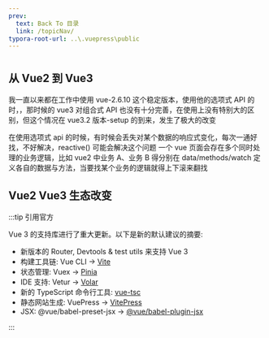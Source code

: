 ```yaml
---
prev:
  text: Back To 目录
  link: /topicNav/
typora-root-url: ..\.vuepress\public
---
```


#

## 从 Vue2 到 Vue3

我一直以来都在工作中使用 vue-2.6.10 这个稳定版本，使用他的选项式 API 的时，，那时候的 vue3 对组合式 API 也没有十分完善，在使用上没有特别大的区别，但这个情况在 vue3.2 版本-setup 的到来，发生了极大的改变

在使用选项式 api 的时候，有时候会丢失对某个数据的响应式变化，每次一通好找，不好解决，reactive() 可能会解决这个问题
一个 vue 页面会存在多个同时处理的业务逻辑，比如 vue2 中业务 A、业务 B 得分别在 data/methods/watch 定义各自的数据与方法，当要找某个业务的逻辑就得上下滚来翻找

## Vue2 Vue3 生态改变

:::tip 引用官方

Vue 3 的支持库进行了重大更新。以下是新的默认建议的摘要:

- 新版本的 Router, Devtools & test utils 来支持 Vue 3
- 构建工具链: Vue CLI -> [Vite](https://cn.vitejs.dev/)
- 状态管理: Vuex -> [Pinia](https://pinia.vuejs.org/zh/index.html)
- IDE 支持: Vetur -> [Volar](https://marketplace.visualstudio.com/items?itemName=vue.volar)
- 新的 TypeScript 命令行工具: [vue-tsc](https://github.com/vuejs/language-tools/tree/master/packages)
- 静态网站生成: VuePress -> [VitePress](https://vitepress.dev/)
- JSX: @vue/babel-preset-jsx -> [@vue/babel-plugin-jsx](https://github.com/vuejs/babel-plugin-jsx)

:::
